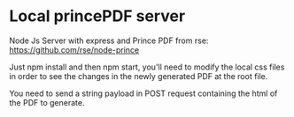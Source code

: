 # Local princePDF server

Node Js Server with express and Prince PDF from rse: https://github.com/rse/node-prince

Just npm install and then npm start, you'll need to modify the local css files in order to see the changes in the newly generated PDF at the root file. 

You need to send a string payload in POST request containing the html of the PDF to generate.
